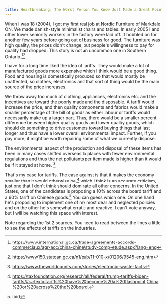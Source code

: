 ```yaml
---
title: Heartbreaking: The Worst Person You Know Just Made a Great Point[^0]
---
```

[^0]:https://clickhole.com/heartbreaking-the-worst-person-you-know-just-made-a-gr-1825121606/

When I was 18 (2004), I got my first real job at Nordic Furniture of Markdale ON. We made danish-style minimalist chairs and tables. In early 2005 I and other lower seniority workers in the factory were laid off. It hobbled on for another few years before going out of business for good. The furniture was high quality, the prices didn't change, but people's willingness to pay for quality had dropped. This story is not an uncommon one in Southern Ontario.[^1][^2]

I have for a long time liked the idea of tariffs. They would make a lot of manufactured goods more expensive which I think would be a good thing. Food and housing is domestically produced so that would mostly be unaffected, so clothes, electronics and that sort of thing would be the main source of the price increases.

We throw away too much of clothing, appliances, electronics etc. and the incentives are toward the poorly made and the disposable. A tariff would increase the price, and then quality components and fabrics would make a smaller percentage of the bill of goods as either labour or tariffs would necessarily make up a larger part. Thus, there would be a smaller percent difference between higher quality goods and lower quality goods, which should do something to drive customers toward buying things that last longer and thus have a lower overall environmental impact. Further, if you pay more, it might be worth repairing some of what we currently dispose.

The environmental aspect of the production and disposal of these items has been in many cases shifted overseas to places with fewer environmental regulations and thus the net pollutants per item made is higher than it would be if it stayed at home. [^3]

That's my case for tariffs. The case against is that it makes the economy smaller than it would otherwise be,[^4] which I think is an accurate criticism, just one that I don't think should dominate all other concerns. In the United States, one of the candidates is proposing a 10% across the board tariff and a 60% tariff on Chinese goods.[^5] You can guess which one. On one hand he's proposing to implement one of my most dear and neglected policies and on the other he's somewhat erratic and reactive. I can't vote anyway, but I will be watching this space with interest.

Note regarding the 1st 2 sources. You need to read between the lines a little to see the effects of tariffs on the industries.

[^1]:https://www.international.gc.ca/trade-agreements-accords-commerciaux/agr-acc/china-chine/study-comp-etude.aspx?lang=eng
[^2]: https://www150.statcan.gc.ca/n1/pub/11-010-x/01206/9545-eng.htm
[^3]: https://www.theworldcounts.com/stories/electronic-waste-facts
[^4]: https://taxfoundation.org/research/all/federal/trump-tariffs-biden-tariffs/#:~:text=Tariffs%20have%20become%20a%20flashpoint,China%20or%20across%20the%20board.
[^5]: ibid
